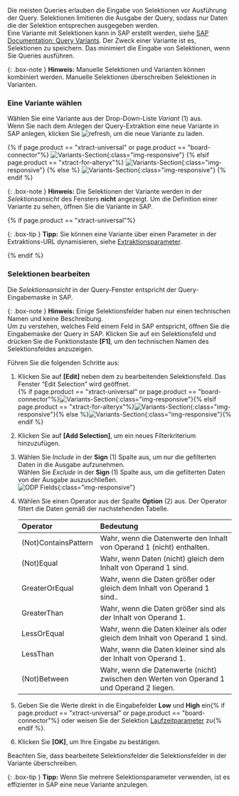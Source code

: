 
Die meisten Queries erlauben die Eingabe von Selektionen vor Ausführung der Query.
Selektionen limitieren die Ausgabe der Query, sodass nur Daten die der Selektion entsprechen ausgegeben werden.<br>
Eine Variante mit Selektionen kann in SAP erstellt werden, siehe [SAP Documentation: Query Variants](https://help.sap.com/docs/SAP_NETWEAVER_750/40d2cb3a4f9249d58e9bbc95f4dbaff8/4e535406a32c4f49e10000000a42189e.html?locale=en-US). 
Der Zweck einer Variante ist es, Selektionen zu speichern. Das minimiert die Eingabe von Selektionen, wenn Sie Queries ausführen.

{: .box-note }
**Hinweis:** Manuelle Selektionen und Varianten können kombiniert werden. Manuelle Selektionen überschreiben Selektionen in Varianten.

### Eine Variante wählen
Wählen Sie eine Variante aus der Drop-Down-Liste *Variant* (1) aus. <br>
Wenn Sie nach dem Anlegen der Query-Extraktion eine neue Variante in SAP anlegen, klicken Sie ![refresh](/img/content/icons/refresh.png), um die neue Variante zu laden.

{% if page.product == "xtract-universal" or page.product == "board-connector"%}
![Variants-Section](/img/content/query/query-variant1.png){:class="img-responsive"}
{% elsif page.product == "xtract-for-alteryx"%}
![Variants-Section](/img/content/xfa/query-variant1.png){:class="img-responsive"}
{% else %}
![Variants-Section](/img/content/xfa/query-variant1.png){:class="img-responsive"}
{% endif %}

{: .box-note }
**Hinweis:** Die Selektionen der Variante werden in der *Selektionsansicht* des Fensters **nicht** angezeigt.
Um die Definition einer Variante zu sehen, öffnen Sie die Variante in SAP.

{% if page.product == "xtract-universal"%}

{: .box-tip }
**Tipp:** Sie können eine Variante über einen Parameter in der Extraktions-URL dynamisieren, siehe [Extraktionsparameter](../extraktionen-ausfuehren-und-einplanen/extraktionsparameter). 

{% endif %}

### Selektionen bearbeiten

Die *Selektionsansicht* in der Query-Fenster entspricht der Query-Eingabemaske in SAP.

{: .box-note }
**Hinweis:** Einige Selektionsfelder haben nur einen technischen Namen und keine Beschreibung.  
Um zu verstehen, welches Feld einem Feld in SAP entspricht, öffnen Sie die Eingabemaske der Query in SAP. 
Klicken Sie auf ein Selektionsfeld und drücken Sie die Funktionstaste **[F1]**, um den technischen Namen des Selektionsfeldes anzuzeigen. 

Führen Sie die folgenden Schritte aus:
1. Klicken Sie auf **[Edit]** neben dem zu bearbeitenden Selektionsfeld. Das Fenster “Edit Selection” wird geöffnet.<br>
{% if page.product == "xtract-universal" or page.product == "board-connector"%}![Variants-Section](/img/content/query/query-variant2.png){:class="img-responsive"}{% elsif page.product == "xtract-for-alteryx"%}![Variants-Section](/img/content/xfa/query-variant2.png){:class="img-responsive"}{% else %}![Variants-Section](/img/content/xfa/query-variant2.png){:class="img-responsive"}{% endif %}
2. Klicken Sie auf **[Add Selection]**, um ein neues Filterkriterium hinzuzufügen.
3. Wählen Sie *Include* in der **Sign** (1) Spalte aus, um nur die gefilterten Daten in die Ausgabe aufzunehmen. <br>
Wählen Sie *Exclude* in der **Sign** (1) Spalte aus, um die gefilterten Daten von der Ausgabe auszuschließen.<br>
![ODP Fields](/img/content/query/query-plant-selection.png){:class="img-responsive"}
4. Wählen Sie einen Operator aus der Spalte **Option** (2) aus. Der Operator filtert die Daten gemäß der nachstehenden Tabelle.

   | Operator   |      Bedeutung      |  
   |:---------|:------------- |
   |(Not)ContainsPattern |  Wahr, wenn die Datenwerte den Inhalt von Operand 1 (nicht) enthalten.|
   |(Not)Equal | Wahr, wenn Daten (nicht) gleich dem Inhalt von Operand 1 sind.|
   |GreaterOrEqual |  Wahr, wenn die Daten größer oder gleich dem Inhalt von Operand 1 sind..|
   |GreaterThan | Wahr, wenn die Daten größer sind als der Inhalt von Operand 1.|.|
   |LessOrEqual | Wahr, wenn die Daten kleiner als oder gleich dem Inhalt von Operand 1 sind.|
   |LessThan | Wahr, wenn die Daten kleiner sind als der Inhalt von Operand 1.|
   |(Not)Between | Wahr, wenn die Datenwerte (nicht) zwischen den Werten von Operand 1 und Operand 2 liegen. |
5. Geben Sie die Werte direkt in die Eingabefelder **Low** und **High** ein{% if page.product == "xtract-universal" or page.product == "board-connector"%} oder weisen Sie der Selektion [Laufzeitparameter](./edit-runtime-parameters) zu{% endif %}. 
6. Klicken Sie **[OK]**, um Ihre Eingabe zu bestätigen.

Beachten Sie, dass bearbeitete Selektionsfelder die Selektionsfelder in der Variante überschreiben. 

{: .box-tip }
**Tipp:** Wenn Sie mehrere Selektionsparameter verwenden, ist es effizienter in SAP eine neue Variante anzulegen.


